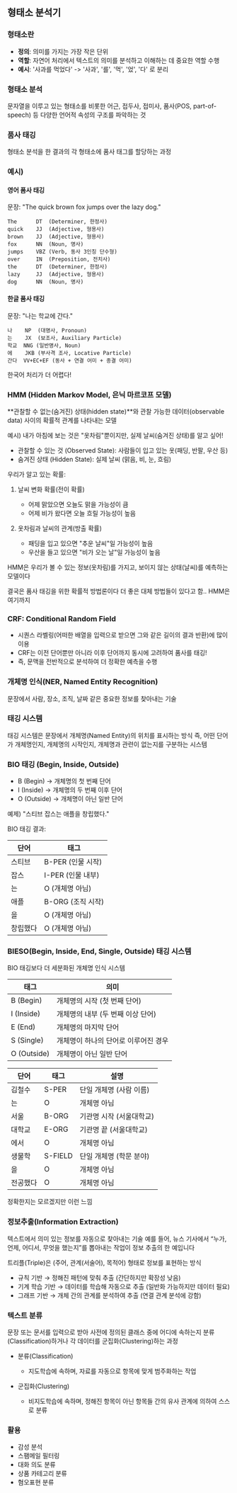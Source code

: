 ## 형태소 분석기

### 형태소란

*   **정의**: 의미를 가지는 가장 작은 단위
*   **역할**: 자연어 처리에서 텍스트의 의미를 분석하고 이해하는 데 중요한 역할 수행
*   **예시**: '사과를 먹었다' -> '사과', '를', '먹', '었', '다' 로 분리

### 형태소 분석
문자열을 이루고 있는 형태소를 비롯한 어근, 접두사, 접미사, 품사(POS, part-of-speech) 등 다양한 언어적 속성의 구조를 파악하는 것

### 품사 태깅
형태소 분석을 한 결과의 각 형태소에 품사 태그를 할당하는 과정

### 예시)
#### 영어 품사 태깅
문장: "The quick brown fox jumps over the lazy dog."
```
The      DT  (Determiner, 한정사)
quick    JJ  (Adjective, 형용사)
brown    JJ  (Adjective, 형용사)
fox      NN  (Noun, 명사)
jumps    VBZ (Verb, 동사 3인칭 단수형)
over     IN  (Preposition, 전치사)
the      DT  (Determiner, 한정사)
lazy     JJ  (Adjective, 형용사)
dog      NN  (Noun, 명사)
```

#### 한글 품사 태깅
문장: "나는 학교에 간다."
```
나    NP  (대명사, Pronoun)
는    JX  (보조사, Auxiliary Particle)
학교  NNG (일반명사, Noun)
에    JKB (부사격 조사, Locative Particle)
간다  VV+EC+EF (동사 + 연결 어미 + 종결 어미)
```

한국어 처리가 더 어렵다!

### HMM (Hidden Markov Model, 은닉 마르코프 모델)
**관찰할 수 없는(숨겨진) 상태(hidden state)**와 관찰 가능한 데이터(observable data) 사이의 확률적 관계를 나타내는 모델

예시) 내가 아침에 보는 것은 "옷차림"뿐이지만, 실제 날씨(숨겨진 상태)를 알고 싶어!

*   관찰할 수 있는 것 (Observed State): 사람들이 입고 있는 옷(패딩, 반팔, 우산 등)
*   숨겨진 상태 (Hidden State): 실제 날씨 (맑음, 비, 눈, 흐림)

우리가 알고 있는 확률:

1.  날씨 변화 확률(전이 확률)
    *   어제 맑았으면 오늘도 맑을 가능성이 큼
    *   어제 비가 왔다면 오늘 흐릴 가능성이 높음

2.  옷차림과 날씨의 관계(방출 확률)
    *   패딩을 입고 있으면 "추운 날씨"일 가능성이 높음
    *   우산을 들고 있으면 "비가 오는 날"일 가능성이 높음

HMM은 우리가 볼 수 있는 정보(옷차림)를 가지고, 보이지 않는 상태(날씨)를 예측하는 모델이다

결국은 품사 태깅을 위한 확률적 방법론이다
더 좋은 대체 방법들이 있다고 함.. HMM은 여기까지

### CRF: Conditional Random Field
*   시퀀스 라벨링(어떠한 배열을 입력으로 받으면 그와 같은 길이의 결과 반환)에 많이 이용
*   CRF는 이전 단어뿐만 아니라 이후 단어까지 동시에 고려하여 품사를 태깅!
*   즉, 문맥을 전반적으로 분석하여 더 정확한 예측을 수행

### 개체명 인식(NER, Named Entity Recognition)
문장에서 사람, 장소, 조직, 날짜 같은 중요한 정보를 찾아내는 기술

### 태깅 시스템
태깅 시스템은 문장에서 개체명(Named Entity)의 위치를 표시하는 방식
즉, 어떤 단어가 개체명인지, 개체명의 시작인지, 개체명과 관련이 없는지를 구분하는 시스템

### BIO 태깅 (Begin, Inside, Outside)
*   B (Begin) → 개체명의 첫 번째 단어
*   I (Inside) → 개체명의 두 번째 이후 단어
*   O (Outside) → 개체명이 아닌 일반 단어

예제) "스티브 잡스는 애플을 창립했다."

BIO 태깅 결과:

| 단어   | 태그             |
| ---- | ---------------- |
| 스티브 | B-PER (인물 시작) |
| 잡스   | I-PER (인물 내부) |
| 는    | O (개체명 아님)   |
| 애플   | B-ORG (조직 시작) |
| 을    | O (개체명 아님)   |
| 창립했다 | O (개체명 아님)   |

### BIESO(Begin, Inside, End, Single, Outside) 태깅 시스템
BIO 태깅보다 더 세분화된 개체명 인식 시스템

| 태그      | 의미                               |
| ------- | ---------------------------------- |
| B (Begin) | 개체명의 시작 (첫 번째 단어)                   |
| I (Inside) | 개체명의 내부 (두 번째 이상 단어)                |
| E (End)   | 개체명의 마지막 단어                         |
| S (Single) | 개체명이 하나의 단어로 이루어진 경우               |
| O (Outside) | 개체명이 아닌 일반 단어                       |

| 단어   | 태그    | 설명                   |
| ---- | ----- | ---------------------- |
| 김철수  | S-PER | 단일 개체명 (사람 이름)          |
| 는    | O     | 개체명 아님               |
| 서울   | B-ORG | 기관명 시작 (서울대학교)         |
| 대학교  | E-ORG | 기관명 끝 (서울대학교)         |
| 에서   | O     | 개체명 아님               |
| 생물학  | S-FIELD | 단일 개체명 (학문 분야)          |
| 을    | O     | 개체명 아님               |
| 전공했다 | O     | 개체명 아님               |

정확한지는 모르겠지만 이런 느낌

### 정보추출(Information Extraction)
텍스트에서 의미 있는 정보를 자동으로 찾아내는 기술
예를 들어, 뉴스 기사에서 “누가, 언제, 어디서, 무엇을 했는지”를 뽑아내는 작업이 정보 추출의 한 예입니다

트리플(Triple)은 (주어, 관계(서술어), 목적어) 형태로 정보를 표현하는 방식

*   규칙 기반 → 정해진 패턴에 맞춰 추출 (간단하지만 확장성 낮음)
*   기계 학습 기반 → 데이터를 학습해 자동으로 추출 (일반화 가능하지만 데이터 필요)
*   그래프 기반 → 개체 간의 관계를 분석하여 추출 (연결 관계 분석에 강함)

### 텍스트 분류
문장 또는 문서를 입력으로 받아 사전에 정의된 클래스 중에 어디에 속하는지 분류(Classification)하거나 각 데이터를 군집화(Clustering)하는 과정

*   분류(Classification)
    *   지도학습에 속하며, 자료를 자동으로 항목에 맞게 범주화하는 작업

*   군집화(Clustering)
    *   비지도학습에 속하며, 정해진 항목이 아닌 항목들 간의 유사 관계에 의하여 스스로 분류

### 활용
*   감성 분석
*   스팸메일 필터링
*   대화 의도 분류
*   상품 카테고리 분류
*   혐오표현 분류
